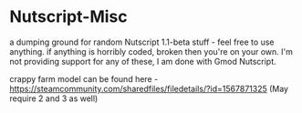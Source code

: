 # Nutscript-Misc
a dumping ground for random Nutscript 1.1-beta stuff - feel free to use anything. if anything is horribly coded, broken then you're on your own. I'm not providing support for any of these, I am done with Gmod Nutscript.

crappy farm model can be found here - https://steamcommunity.com/sharedfiles/filedetails/?id=1567871325 (May require 2 and 3 as well)
